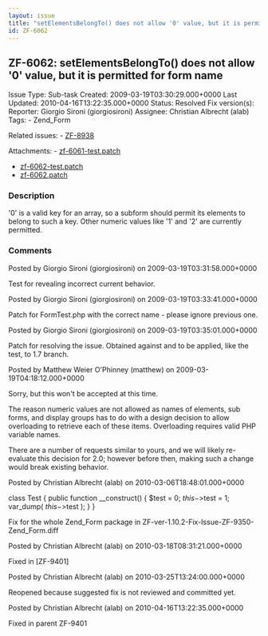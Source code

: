 ```yaml
---
layout: issue
title: "setElementsBelongTo() does not allow '0' value, but it is permitted for form name"
id: ZF-6062
---
```


ZF-6062: setElementsBelongTo() does not allow '0' value, but it is permitted for form name
------------------------------------------------------------------------------------------

 Issue Type: Sub-task Created: 2009-03-19T03:30:29.000+0000 Last Updated: 2010-04-16T13:22:35.000+0000 Status: Resolved Fix version(s): 
 Reporter:  Giorgio Sironi (giorgiosironi)  Assignee:  Christian Albrecht (alab)  Tags: - Zend\_Form
 
 Related issues: - [ZF-8938](/issues/browse/ZF-8938)
 
 Attachments: - [zf-6061-test.patch](/issues/secure/attachment/11811/zf-6061-test.patch)
- [zf-6062-test.patch](/issues/secure/attachment/11812/zf-6062-test.patch)
- [zf-6062.patch](/issues/secure/attachment/11813/zf-6062.patch)
 
### Description

'0' is a valid key for an array, so a subform should permit its elements to belong to such a key. Other numeric values like '1' and '2' are currently permitted.

 

 

### Comments

Posted by Giorgio Sironi (giorgiosironi) on 2009-03-19T03:31:58.000+0000

Test for revealing incorrect current behavior.

 

 

Posted by Giorgio Sironi (giorgiosironi) on 2009-03-19T03:33:41.000+0000

Patch for FormTest.php with the correct name - please ignore previous one.

 

 

Posted by Giorgio Sironi (giorgiosironi) on 2009-03-19T03:35:01.000+0000

Patch for resolving the issue. Obtained against and to be applied, like the test, to 1.7 branch.

 

 

Posted by Matthew Weier O'Phinney (matthew) on 2009-03-19T04:18:12.000+0000

Sorry, but this won't be accepted at this time.

The reason numeric values are not allowed as names of elements, sub forms, and display groups has to do with a design decision to allow overloading to retrieve each of these items. Overloading requires valid PHP variable names.

There are a number of requests similar to yours, and we will likely re-evaluate this decision for 2.0; however before then, making such a change would break existing behavior.

 

 

Posted by Christian Albrecht (alab) on 2010-03-06T18:48:01.000+0000

class Test { public function \_\_construct() { $test = 0; $this->$test = 1; var\_dump( $this->$test ); } }

Fix for the whole Zend\_Form package in ZF-ver-1.10.2-Fix-Issue-ZF-9350-Zend\_Form.diff

 

 

Posted by Christian Albrecht (alab) on 2010-03-18T08:31:21.000+0000

Fixed in [ZF-9401]

 

 

Posted by Christian Albrecht (alab) on 2010-03-25T13:24:00.000+0000

Reopened because suggested fix is not reviewed and committed yet.

 

 

Posted by Christian Albrecht (alab) on 2010-04-16T13:22:35.000+0000

Fixed in parent ZF-9401

 

 